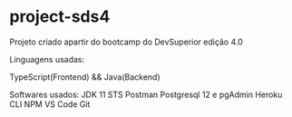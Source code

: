 # project-sds4

Projeto criado apartir do bootcamp do DevSuperior edição 4.0

Linguagens usadas:

TypeScript(Frontend) && Java(Backend)

Softwares usados:
JDK 11
STS
Postman
Postgresql 12 e pgAdmin
Heroku CLI
NPM
VS Code
Git
